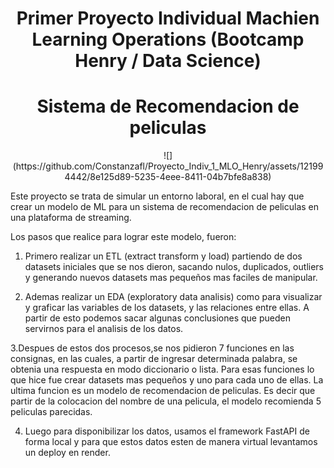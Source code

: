 <h1 align="center"> Primer Proyecto Individual Machien Learning Operations (Bootcamp Henry / Data Science) </h1>
<h1 align="center"> Sistema de Recomendacion de peliculas </h1>

<p align="center"> ![](https://github.com/Constanzafl/Proyecto_Indiv_1_MLO_Henry/assets/121994442/8e125d89-5235-4eee-8411-04b7bfe8a838)  </p>

Este proyecto se trata de simular un entorno laboral, en el cual hay que crear un modelo de ML para un sistema de recomendacion de peliculas en una plataforma de streaming. 

Los pasos que realice para lograr este modelo, fueron:

1. Primero realizar un ETL (extract transform y load) partiendo de dos datasets
iniciales que se nos dieron, sacando nulos, duplicados, outliers y generando nuevos datasets mas pequeños mas faciles de manipular. 

2. Ademas realizar un EDA (exploratory data analisis) como para visualizar y graficar las variables de los datasets, y las relaciones entre ellas. A partir de esto podemos sacar algunas conclusiones que pueden servirnos para el analisis de los datos. 

3.Despues de estos dos procesos,se nos pidieron 7 funciones en las consignas, en las cuales, a partir de ingresar determinada palabra, se obtenia una respuesta en modo diccionario o lista. Para esas funciones lo que hice fue crear datasets mas pequeños y uno para cada uno de ellas. La ultima funcion es un modelo de recomendacion de peliculas. Es decir que partir de la colocacion del nombre de una pelicula, el modelo recomienda 5 peliculas parecidas. 

4. Luego para disponibilizar los datos, usamos el framework FastAPI de forma local y para que estos datos esten de manera virtual levantamos un deploy en render. 
